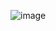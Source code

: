 ![image](https://user-images.githubusercontent.com/44044134/83903539-4a80a080-a799-11ea-898c-187282eadd84.png)
